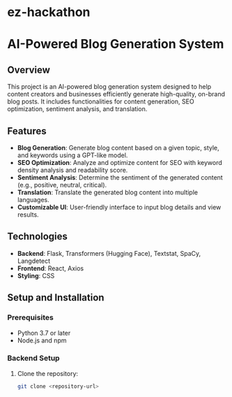 # ez-hackathon
# AI-Powered Blog Generation System

## Overview

This project is an AI-powered blog generation system designed to help content creators and businesses efficiently generate high-quality, on-brand blog posts. It includes functionalities for content generation, SEO optimization, sentiment analysis, and translation.

## Features

- **Blog Generation**: Generate blog content based on a given topic, style, and keywords using a GPT-like model.
- **SEO Optimization**: Analyze and optimize content for SEO with keyword density analysis and readability score.
- **Sentiment Analysis**: Determine the sentiment of the generated content (e.g., positive, neutral, critical).
- **Translation**: Translate the generated blog content into multiple languages.
- **Customizable UI**: User-friendly interface to input blog details and view results.

## Technologies

- **Backend**: Flask, Transformers (Hugging Face), Textstat, SpaCy, Langdetect
- **Frontend**: React, Axios
- **Styling**: CSS

## Setup and Installation

### Prerequisites

- Python 3.7 or later
- Node.js and npm

### Backend Setup

1. Clone the repository:

   ```bash
   git clone <repository-url>
